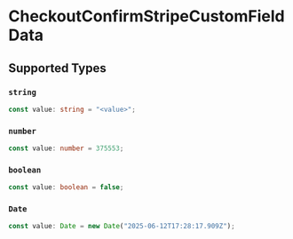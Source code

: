 # CheckoutConfirmStripeCustomFieldData


## Supported Types

### `string`

```typescript
const value: string = "<value>";
```

### `number`

```typescript
const value: number = 375553;
```

### `boolean`

```typescript
const value: boolean = false;
```

### `Date`

```typescript
const value: Date = new Date("2025-06-12T17:28:17.909Z");
```

